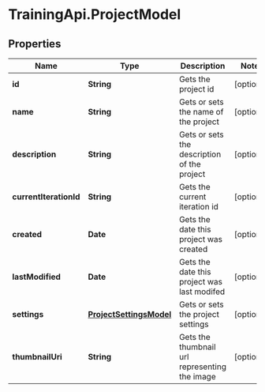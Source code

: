 # TrainingApi.ProjectModel

## Properties
Name | Type | Description | Notes
------------ | ------------- | ------------- | -------------
**id** | **String** | Gets the project id | [optional] 
**name** | **String** | Gets or sets the name of the project | [optional] 
**description** | **String** | Gets or sets the description of the project | [optional] 
**currentIterationId** | **String** | Gets the current iteration id | [optional] 
**created** | **Date** | Gets the date this project was created | [optional] 
**lastModified** | **Date** | Gets the date this project was last modifed | [optional] 
**settings** | [**ProjectSettingsModel**](ProjectSettingsModel.md) | Gets or sets the project settings | [optional] 
**thumbnailUri** | **String** | Gets the thumbnail url representing the image | [optional] 


